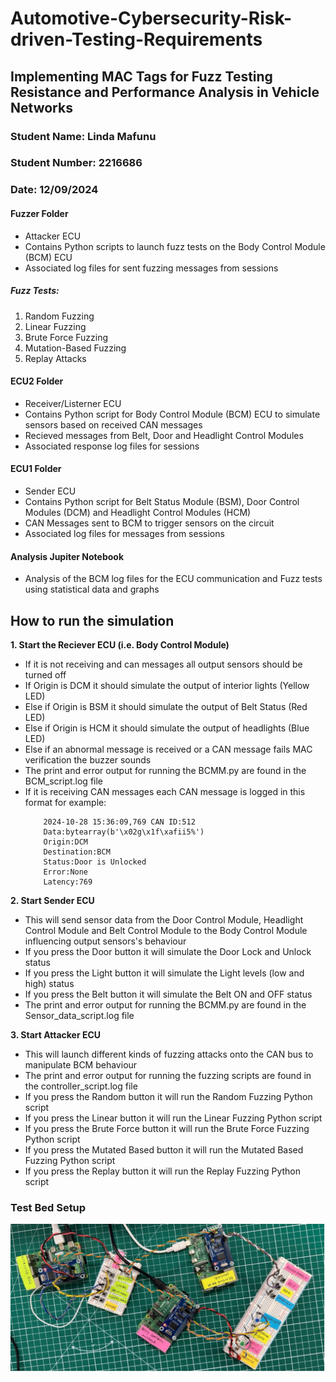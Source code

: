 # Automotive-Cybersecurity-Risk-driven-Testing-Requirements
## Implementing MAC Tags for Fuzz Testing Resistance and Performance Analysis in Vehicle Networks

### Student Name: Linda Mafunu
### Student Number: 2216686
### Date: 12/09/2024

#### Fuzzer Folder
- Attacker ECU
- Contains Python scripts to launch fuzz tests on the Body Control Module (BCM) ECU
- Associated log files for sent fuzzing messages from sessions
  
##### Fuzz Tests:
1. Random Fuzzing
2. Linear Fuzzing
3. Brute Force Fuzzing
4. Mutation-Based Fuzzing
5. Replay Attacks
   
#### ECU2 Folder 
- Receiver/Listerner ECU
- Contains Python script for Body Control Module (BCM) ECU to simulate sensors based on received CAN messages
- Recieved messages from Belt, Door and Headlight Control Modules
- Associated response log files for sessions

#### ECU1 Folder
- Sender ECU
- Contains Python script for Belt Status Module (BSM), Door Control Modules (DCM) and Headlight Control Modules (HCM)
- CAN Messages sent to BCM to trigger sensors on the circuit
- Associated log files for messages from sessions

#### Analysis Jupiter Notebook
  - Analysis of the BCM log files for the ECU communication and Fuzz tests using statistical data and graphs

## How to run the simulation
**1. Start the Reciever ECU (i.e. Body Control Module)**
  - If it is not receiving and can messages all output sensors should be turned off
  - If Origin is DCM it should simulate the output of interior lights (Yellow LED)
  - Else if Origin is BSM it should simulate the output of Belt Status (Red LED)
  - Else if Origin is HCM it should simulate the output of headlights (Blue LED)
  - Else if an abnormal message is received or a CAN message fails MAC verification the buzzer sounds
  - The print and error output for running the BCMM.py are found in the BCM_script.log file
  - If it is receiving CAN messages each CAN message is logged in this format for example:
    ```console
        2024-10-28 15:36:09,769 CAN ID:512
        Data:bytearray(b'\x02g\x1f\xafii5%')
        Origin:DCM
        Destination:BCM
        Status:Door is Unlocked
        Error:None
        Latency:769
    ```

**2. Start Sender ECU**
  - This will send sensor data from the Door Control Module, Headlight Control Module and Belt Control Module to the Body Control Module influencing output sensors's behaviour
  - If you press the Door button it will simulate the Door Lock and Unlock status 
  - If you press the Light button it will simulate the Light levels (low and high) status
  - If you press the Belt button it will simulate the Belt ON and OFF status
  - The print and error output for running the BCMM.py are found in the Sensor_data_script.log file 

**3. Start Attacker ECU**
  - This will launch different kinds of fuzzing attacks onto the CAN bus to manipulate BCM behaviour
  - The print and error output for running the fuzzing scripts are found in the controller_script.log file
  - If you press the Random button it will run the Random Fuzzing Python script
  - If you press the Linear button it will run the Linear Fuzzing Python script
  - If you press the Brute Force button it will run the Brute Force Fuzzing Python script
  - If you press the Mutated Based button it will run the Mutated Based Fuzzing Python script
  - If you press the Replay button it will run the Replay Fuzzing Python script

### Test Bed Setup
![Test Bed](Dissertation_Report/Setup.jpg)


